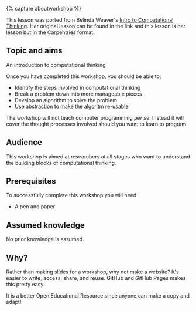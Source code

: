 {% capture aboutworkshop %}

This lesson was ported from Belinda Weaver's [Intro to Computational Thinking](https://github.com/weaverbel/intro-computational-thinking).
Her original lesson can be found in the link and this lesson is her lesson but in the Carpentries format.

## Topic and aims

An introduction to computational thinking

Once you have completed this workshop, you should be able to:

- Identify the steps involved in computational thinking
- Break a problem down into more manageable pieces
- Develop an algorithm to solve the problem
- Use abstraction to make the algoritm re-usable

The workshop will not teach computer programming *per se*. Instead it will cover the thought processes involved should you want to learn to program.

## Audience

This workshop is aimed at researchers at all stages who want to understand the building blocks of computational thinking.

## Prerequisites

To successfully complete this workshop you will need: 

- A pen and paper

## Assumed knowledge

No prior knowledge is assumed. 


## Why?

Rather than making slides for a workshop, why not make a website? 
It's easier to write, access, share, and reuse. 
GitHub and GitHub Pages makes this pretty easy.

It is a better Open Educational Resource since anyone can make a copy and adapt!
